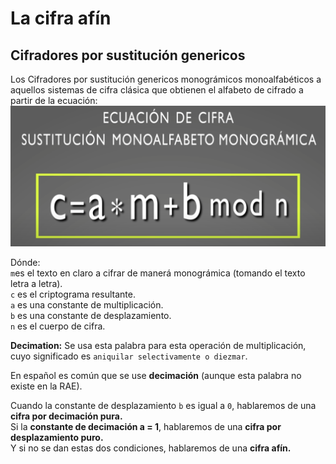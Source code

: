 # La cifra afín

## Cifradores por sustitución genericos
Los Cifradores por sustitución genericos monográmicos monoalfabéticos a aquellos sistemas de cifra clásica que obtienen el alfabeto de cifrado a partir de la ecuación:  
![ALfabeto de crifrado de los Cifradores por sustitución genericos](capturas/ecuacion-cifra-sustitucion-monoalfabetica-monogramica.png)

Dónde:  
`m`es el texto en claro a cifrar de manerá monográmica (tomando el texto letra a letra).  
`c` es el criptograma resultante.  
`a` es una constante de multiplicación.  
`b` es una constante de desplazamiento.  
`n` es el cuerpo de cifra.



**Decimation:** Se usa esta palabra para esta operación de multiplicación, cuyo significado es `aniquilar selectivamente o diezmar`.

En español es común que se use **decimación** (aunque esta palabra no existe en la RAE).

Cuando la constante de desplazamiento `b` es igual a `0`, hablaremos de una **cifra por decimación pura.**  
Si la **constante de decimación a = 1**, hablaremos de una **cifra por desplazamiento puro.**  
Y si no se dan estas dos condiciones, hablaremos de una **cifra afín.**
